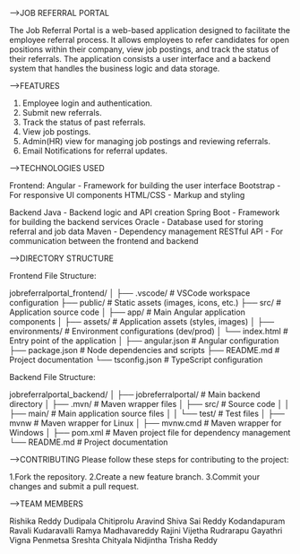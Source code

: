-->JOB REFERRAL PORTAL

The Job Referral Portal is a web-based application designed to facilitate the employee referral process. It allows employees to refer candidates for open positions within their company, view job postings, and track the status of their referrals. The application consists a user interface and a backend system that handles the business logic and data storage.

-->FEATURES

1. Employee login and authentication.
2. Submit new referrals.
3. Track the status of past referrals.
4. View job postings.
5. Admin(HR) view for managing job postings and reviewing referrals.
6. Email Notifications for referral updates.

-->TECHNOLOGIES USED

Frontend:
Angular - Framework for building the user interface
Bootstrap - For responsive UI components
HTML/CSS - Markup and styling

Backend
Java - Backend logic and API creation
Spring Boot - Framework for building the backend services
Oracle - Database used for storing referral and job data
Maven - Dependency management
RESTful API - For communication between the frontend and backend

-->DIRECTORY STRUCTURE

Frontend File Structure:

jobreferralportal_frontend/
│
├── .vscode/             # VSCode workspace configuration
├── public/              # Static assets (images, icons, etc.)
├── src/                 # Application source code
│   ├── app/             # Main Angular application components
│   ├── assets/          # Application assets (styles, images)
│   ├── environments/    # Environment configurations (dev/prod)
│   └── index.html       # Entry point of the application
│
├── angular.json         # Angular configuration
├── package.json         # Node dependencies and scripts
├── README.md            # Project documentation
└── tsconfig.json        # TypeScript configuration


Backend File Structure:

jobreferralportal_backend/
│
├── jobreferralportal/    # Main backend directory
│   ├── .mvn/             # Maven wrapper files
│   ├── src/              # Source code
│   │   ├── main/         # Main application source files
│   │   └── test/         # Test files
│   ├── mvnw              # Maven wrapper for Linux
│   ├── mvnw.cmd          # Maven wrapper for Windows
│   ├── pom.xml           # Maven project file for dependency management
└── README.md             # Project documentation


-->CONTRIBUTING
Please follow these steps for contributing to the project:

1.Fork the repository.
2.Create a new feature branch.
3.Commit your changes and submit a pull request.

-->TEAM MEMBERS

Rishika Reddy Dudipala
Chitiprolu Aravind 
Shiva Sai Reddy Kodandapuram
Ravali Kudaravalli
Ramya Madhavareddy 
Rajini Vijetha Rudrarapu
Gayathri Vigna Penmetsa 
Sreshta Chityala 
Nidjintha Trisha Reddy 

